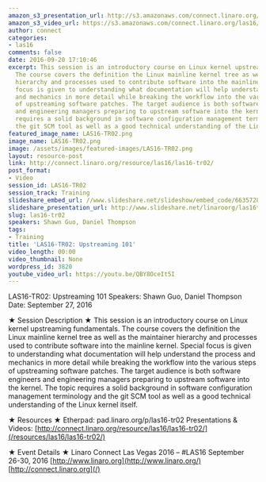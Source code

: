 ```yaml
---
amazon_s3_presentation_url: http://s3.amazonaws.com/connect.linaro.org/las16/Presentations/Tuesday/LAS16-TR02%20-%20Upstreaming%20101.pdf
amazon_s3_video_url: https://s3.amazonaws.com/connect.linaro.org/las16/Videos/Tuesday/LAS16-TR02%20Upstreaming%20101.mp4
author: connect
categories:
- las16
comments: false
date: 2016-09-20 17:10:46
excerpt: This session is an introductory course on Linux kernel upstreaming fundamentals.
  The course covers the definition the Linux mainline kernel tree as well as the maintainer
  hierarchy and processes used to contribute software into the mainline kernel. Special
  focus is given to understanding what documentation will help understand the process
  and mechanics in more detail while breaking the workflow into the various steps
  of upstreaming software patches. The target audience is both software engineers
  and engineering managers preparing to upstream software into the kernel. The topic
  requires a solid background in software configuration management terminology and
  the git SCM tool as well as a good technical understanding of the Linux kernel itself.
featured_image_name: LAS16-TR02.png
image_name: LAS16-TR02.png
image: /assets/images/featured-images/LAS16-TR02.png
layout: resource-post
link: http://connect.linaro.org/resource/las16/las16-tr02/
post_format:
- Video
session_id: LAS16-TR02
session_track: Training
slideshare_embed_url: //www.slideshare.net/slideshow/embed_code/66357282
slideshare_presentation_url: http://www.slideshare.net/linaroorg/las16tr02-upstreaming-101
slug: las16-tr02
speakers: Shawn Guo, Daniel Thompson
tags:
- Training
title: 'LAS16-TR02: Upstreaming 101'
video_length: 00:00
video_thumbnail: None
wordpress_id: 3820
youtube_video_url: https://youtu.be/QBY8OceIt5I
---
```


LAS16-TR02: Upstreaming 101
Speakers: Shawn Guo, Daniel Thompson
Date: September 27, 2016

★ Session Description ★
This session is an introductory course on Linux kernel upstreaming fundamentals. The course covers the definition the Linux mainline kernel tree as well as the maintainer hierarchy and processes used to contribute software into the mainline kernel. Special focus is given to understanding what documentation will help understand the process and mechanics in more detail while breaking the workflow into the various steps of upstreaming software patches. The target audience is both software engineers and engineering managers preparing to upstream software into the kernel. The topic requires a solid background in software configuration management terminology and the git SCM tool as well as a good technical understanding of the Linux kernel itself.

★ Resources ★
Etherpad: pad.linaro.org/p/las16-tr02
Presentations & Videos: [http://connect.linaro.org/resource/las16/las16-tr02/](/resources/las16/las16-tr02/)

★ Event Details ★
Linaro Connect Las Vegas 2016 – #LAS16
September 26-30, 2016
[http://www.linaro.org](http://www.linaro.org/)
[http://connect.linaro.org](/)

